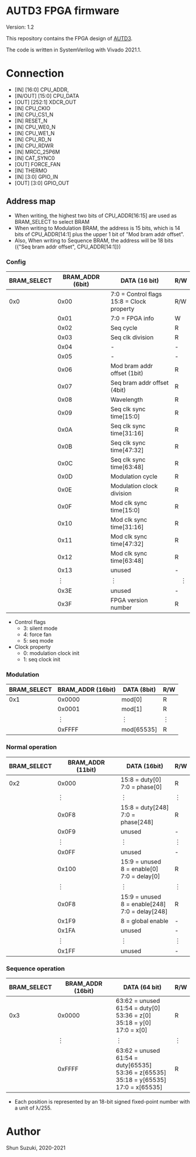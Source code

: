 # AUTD3 FPGA firmware

Version: 1.2

This repository contains the FPGA design of [AUTD3](https://hapislab.org/airborne-ultrasound-tactile-display?lang=en).

The code is written in SystemVerilog with Vivado 2021.1.

# Connection

* [IN] [16:0] CPU_ADDR,
* [IN/OUT] [15:0] CPU_DATA
* [OUT] [252:1] XDCR_OUT
* [IN] CPU_CKIO
* [IN] CPU_CS1_N
* [IN] RESET_N
* [IN] CPU_WE0_N
* [IN] CPU_WE1_N
* [IN] CPU_RD_N
* [IN] CPU_RDWR
* [IN] MRCC_25P6M
* [IN] CAT_SYNC0
* [OUT] FORCE_FAN
* [IN] THERMO
* [IN] [3:0] GPIO_IN
* [OUT] [3:0] GPIO_OUT

## Address map

* When writing, the highest two bits of CPU_ADDR[16:15] are used as BRAM_SELECT to select BRAM
* When writing to Modulation BRAM, the address is 15 bits, which is 14 bits of CPU_ADDR[14:1] plus the upper 1 bit of "Mod bram addr offset".
* Also, When writing to Sequence BRAM, the address will be 18 bits ({"Seq bram addr offset", CPU_ADDR[14:1]})

### Config

| BRAM_SELECT | BRAM_ADDR (6bit) | DATA (16 bit)                    | R/W |
|-------------|------------------|----------------------------------|-----|
| 0x0         | 0x00             | 7:0 = Control flags<br>15:8 = Clock property | R/W |
| 　          | 0x01             | 7:0 = FPGA info                         | W   |
| 　          | 0x02             | Seq cycle                         | R   |
| 　          | 0x03             | Seq clk division                  | R   |
| 　          | 0x04             | -                                 | -   |
| 　          | 0x05             | -                                 | -   |
| 　          | 0x06             | Mod bram addr offset (1bit)       | R  |
| 　          | 0x07             | Seq bram addr offset	(4bit)       | R  |
| 　          | 0x08             | Wavelength     	                 | R  |
| 　          | 0x09             | Seq clk sync time[15:0]           | R  |
| 　          | 0x0A             | Seq clk sync time[31:16]           | R  |
| 　          | 0x0B             | Seq clk sync time[47:32]           | R  |
| 　          | 0x0C             | Seq clk sync time[63:48]           | R  |
| 　          | 0x0D             | Modulation cycle   	             | R  |
| 　          | 0x0E             | Modulation clock division         | R  |
| 　          | 0x0F             | Mod clk sync time[15:0]           | R  |
| 　          | 0x10             | Mod clk sync time[31:16]           | R  |
| 　          | 0x11             | Mod clk sync time[47:32]           | R  |
| 　          | 0x12             | Mod clk sync time[63:48]           | R  |
| 　          | 0x13             | unused                           | -  |
| 　          | ︙               | ︙                               |　︙  |
| 　          | 0x3E             | unused                           | -　  |
| 　          | 0x3F             | FPGA version number              | R   |

* Control flags
    * 3: silent mode
    * 4: force fan
    * 5: seq mode
* Clock property
    * 0: modulation clock init
    * 1: seq clock init

### Modulation

| BRAM_SELECT | BRAM_ADDR (16bit) | DATA (8bit) | R/W |
|-------------|-------------------|-------------|-----|
| 0x1         | 0x0000             | mod[0]      | R   |
| 　          | 0x0001             | mod[1]      | R   |
| 　          | ︙                | ︙          | ︙  |
| 　          | 0xFFFF             | mod[65535]   | R   |

### Normal operation

| BRAM_SELECT | BRAM_ADDR (11bit) | DATA (16bit)        | R/W |
|-------------|-------------------|---------------------|-----|
| 0x2         | 0x000              | 15:8 = duty[0]<br>7:0 = phase[0]     | R   |
| 　          | ︙                | ︙                  | ︙  |
| 　          | 0x0F8              | 15:8 = duty[248]<br>7:0 = phase[248] | R   |
| 　          | 0x0F9              | unused              | -  |
| 　          | ︙                | ︙                  | ︙  |
| 　          | 0x0FF              | unused              | -  |
|             | 0x100              | 15:9 = unused<br>8 = enable[0]<br>7:0 = delay[0]           | R   |
| 　          | ︙                | ︙                  | ︙  |
| 　          | 0x0F8              | 15:9 = unused<br>8 = enable[248]<br>7:0 = delay[248]         | R   |
| 　          | 0x1F9              | 8 = global enable              | -  |
| 　          | 0x1FA              | unused              | -  |
| 　          | ︙                | ︙                  | ︙  |
| 　          | 0x1FF              | unused              | -  |

### Sequence operation

| BRAM_SELECT | BRAM_ADDR (16bit) | DATA (64 bit)                                                                       | R/W |
|-------------|-------------------|--------------------------------------------------------------------------------------|-----|
| 0x3         | 0x0000            | 63:62 = unused<br>61:54 = duty[0]<br>53:36 = z[0]<br>35:18 = y[0]<br>17:0 = x[0]   | R   |
| 　          | ︙                | ︙                                                                                   | ︙  |
| 　          | 0xFFFF            | 63:62 = unused<br>61:54 = duty[65535]<br>53:36 = z[65535]<br>35:18 = y[65535]<br>17:0 = x[65535] | R   |

* Each position is represented by an 18-bit signed fixed-point number with a unit of λ/255.

# Author

Shun Suzuki, 2020-2021
